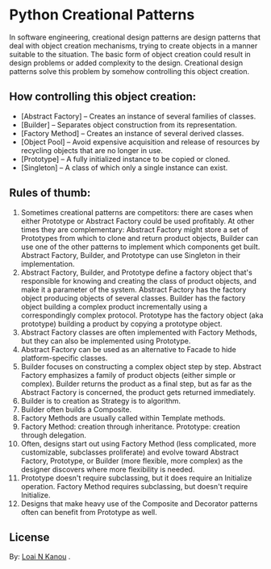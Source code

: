 # Python Creational Patterns
In software engineering, creational design patterns are design patterns that deal with object creation mechanisms, trying to create objects in a manner suitable to the situation. The basic form of object creation could result in design problems or added complexity to the design. Creational design patterns solve this problem by somehow controlling this object creation.

## How controlling this object creation:
- [Abstract Factory] – Creates an instance of several families of classes.
- [Builder] – Separates object construction from its representation.
- [Factory Method] – Creates an instance of several derived classes.
- [Object Pool] – Avoid expensive acquisition and release of resources by recycling objects that are no longer in use.
- [Prototype] – A fully initialized instance to be copied or cloned.
- [Singleton] – A class of which only a single instance can exist.

## Rules of thumb:
1. Sometimes creational patterns are competitors: there are cases when either Prototype or Abstract Factory could be used profitably. At other times they are complementary: Abstract Factory might store a set of Prototypes from which to clone and return product objects, Builder can use one of the other patterns to implement which components get built. Abstract Factory, Builder, and Prototype can use Singleton in their implementation.
2. Abstract Factory, Builder, and Prototype define a factory object that's responsible for knowing and creating the class of product objects, and make it a parameter of the system. Abstract Factory has the factory object producing objects of several classes. Builder has the factory object building a complex product incrementally using a correspondingly complex protocol. Prototype has the factory object (aka prototype) building a product by copying a prototype object.
3. Abstract Factory classes are often implemented with Factory Methods, but they can also be implemented using Prototype.
4. Abstract Factory can be used as an alternative to Facade to hide platform-specific classes.
5. Builder focuses on constructing a complex object step by step. Abstract Factory emphasizes a family of product objects (either simple or complex). Builder returns the product as a final step, but as far as the Abstract Factory is concerned, the product gets returned immediately.
6. Builder is to creation as Strategy is to algorithm.
7. Builder often builds a Composite.
8. Factory Methods are usually called within Template methods.
9. Factory Method: creation through inheritance. Prototype: creation through delegation.
10. Often, designs start out using Factory Method (less complicated, more customizable, subclasses proliferate) and evolve toward Abstract Factory, Prototype, or Builder (more flexible, more complex) as the designer discovers where more flexibility is needed.
11. Prototype doesn't require subclassing, but it does require an Initialize operation. Factory Method requires subclassing, but doesn't require Initialize.
12. Designs that make heavy use of the Composite and Decorator patterns often can benefit from Prototype as well.


## License
By: [Loai N Kanou](http://loai.xyz/) .
